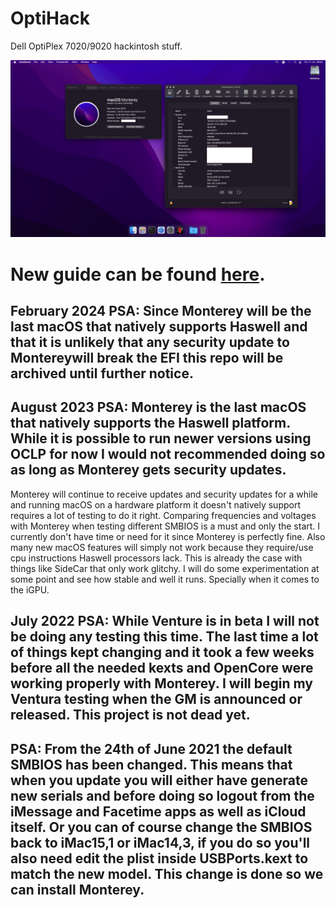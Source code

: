 # OptiHack
Dell OptiPlex 7020/9020 hackintosh stuff.

![Montedell](/images/Monterey.png?raw=true)

# New guide can be found [here](https://zearp.github.io/OptiHack/).

## February 2024 PSA: Since Monterey will be the last macOS that natively supports Haswell and that it is unlikely that any security update to Montereywill break the EFI this repo will be archived until further notice.

## August 2023 PSA: Monterey is the last macOS that natively supports the Haswell platform. While it is possible to run newer versions using OCLP for now I would not recommended doing so as long as Monterey gets security updates.

Monterey will continue to receive updates and security updates for a while and running macOS on a hardware platform it doesn't natively support requires a lot of testing to do it right. Comparing frequencies and voltages with Monterey when testing different SMBIOS is a must and only the start. I currently don't have time or need for it since Monterey is perfectly fine. Also many new macOS features will simply not work because they require/use cpu instructions Haswell processors lack. This is already the case with things like SideCar that only work glitchy. I will do some experimentation at some point and see how stable and well it runs. Specially when it comes to the iGPU.

## July 2022 PSA: While Venture is in beta I will not be doing any testing this time. The last time a lot of things kept changing and it took a few weeks before all the needed kexts and OpenCore were working properly with Monterey. I will begin my Ventura testing when the GM is announced or released. This project is not dead yet.

## PSA: From the 24th of June 2021 the default SMBIOS has been changed. This means that when you update you will either have generate new serials and before doing so logout from the iMessage and Facetime apps as well as iCloud itself. Or you can of course change the SMBIOS back to iMac15,1 or iMac14,3, if you do so you'll also need edit the plist inside USBPorts.kext to match the new model. This change is done so we can install Monterey.
